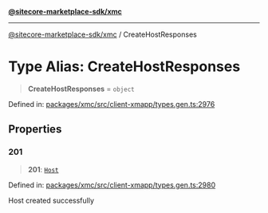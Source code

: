 [**@sitecore-marketplace-sdk/xmc**](../README.md)

***

[@sitecore-marketplace-sdk/xmc](../README.md) / CreateHostResponses

# Type Alias: CreateHostResponses

> **CreateHostResponses** = `object`

Defined in: [packages/xmc/src/client-xmapp/types.gen.ts:2976](https://github.com/Sitecore/sitecore-marketplace-sdk/blob/e87783cce9f115393973a45e109d17b99bf1df7e/packages/xmc/src/client-xmapp/types.gen.ts#L2976)

## Properties

### 201

> **201**: [`Host`](Host.md)

Defined in: [packages/xmc/src/client-xmapp/types.gen.ts:2980](https://github.com/Sitecore/sitecore-marketplace-sdk/blob/e87783cce9f115393973a45e109d17b99bf1df7e/packages/xmc/src/client-xmapp/types.gen.ts#L2980)

Host created successfully
